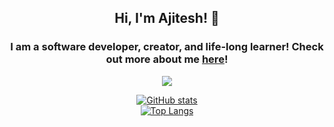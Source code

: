 <h2 align='center'> Hi, I'm Ajitesh! 👋 </h2>
<h3 align='center' >
  I am a software developer, creator, and life-long learner!
  Check out more about me <a href='https://tiredkangaroo.github.io/'>here</a>!
 </h3>
<div align="center">
<img src="https://komarev.com/ghpvc/?username=tiredkangaroo&color=ff6c8c"</img>
  

<a href = "">![GitHub stats](https://github-readme-stats.vercel.app/api?username=tiredkangaroo&show_icons=true&theme=dracula)</a> </br>
<a href = "">[![Top Langs](https://github-readme-stats.vercel.app/api/top-langs/?username=tiredkangaroo&theme=dracula)](https://github.com/tiredkangaroo/github-readme-stats)

</div><br>
